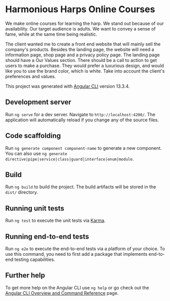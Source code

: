 # Harmonious Harps Online Courses

We make online courses for learning the harp. We stand out because of our availability. Our target audience is adults. We want to convey a sense of fame, while at the same time being realistic.

The client wanted me to create a front end website that will mainly sell the company's products. Besides the landing page, the website will need a information page, shop page and a privacy policy page. The landing page should have a Our Values section. There should be a call to action to get users to make a purchase. They would prefer a luxurious design, and would like you to use the brand color, which is white. Take into account the client's preferences and values.

This project was generated with [Angular CLI](https://github.com/angular/angular-cli) version 13.3.4.

## Development server

Run `ng serve` for a dev server. Navigate to `http://localhost:4200/`. The application will automatically reload if you change any of the source files.

## Code scaffolding

Run `ng generate component component-name` to generate a new component. You can also use `ng generate directive|pipe|service|class|guard|interface|enum|module`.

## Build

Run `ng build` to build the project. The build artifacts will be stored in the `dist/` directory.

## Running unit tests

Run `ng test` to execute the unit tests via [Karma](https://karma-runner.github.io).

## Running end-to-end tests

Run `ng e2e` to execute the end-to-end tests via a platform of your choice. To use this command, you need to first add a package that implements end-to-end testing capabilities.

## Further help

To get more help on the Angular CLI use `ng help` or go check out the [Angular CLI Overview and Command Reference](https://angular.io/cli) page.
